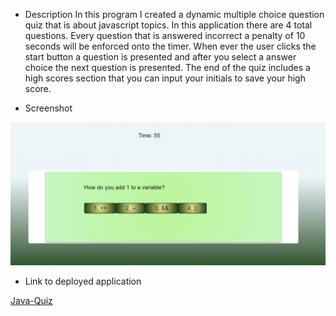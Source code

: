 * Description 
In this program I created a dynamic multiple choice question quiz that is about javascript topics. In this application there are 4 total questions. Every question that is answered incorrect a penalty of 10 seconds will be enforced onto the timer. When ever the user clicks the start button a question is presented and after you select a answer choice the next question is presented. The end of the quiz includes a high scores section that you can input your initials to save your high score.

* Screenshot

![Screenshot](./Develop/Assets/images/attemptTwoJavaQuizScreenshot.PNG)

* Link to deployed application

[Java-Quiz](https://tmysterz.github.io/Java-quiz-attempt-two/)